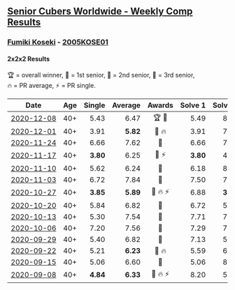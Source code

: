 <style>table {white-space: nowrap;}</style>

## [Senior Cubers Worldwide - Weekly Comp Results](/scw-comp/results/)
### [Fumiki Koseki](README.md) - [2005KOSE01](https://www.worldcubeassociation.org/persons/2005KOSE01?event=222)
#### 2x2x2 Results

<span style="white-space: nowrap;">🏆 = overall winner</span>, <span style="white-space: nowrap;">🥇 = 1st senior</span>, <span style="white-space: nowrap;">🥈 = 2nd senior</span>, <span style="white-space: nowrap;">🥉 = 3rd senior</span>, <span style="white-space: nowrap;">🔥 = PR average</span>, <span style="white-space: nowrap;">⚡ = PR single</span>.

| Date | Age | Single | Average | Awards | Solve 1 | Solve 2 | Solve 3 | Solve 4 | Solve 5 | Video |
| :--: | :--: | --: | --: | :--: | --: | --: | --: | --: | --: | :-- |
| [2020-12-08](../../results/2020-12-08/222.md) | 40+ | 5.43 | 6.47 | 🏆 🥇 | 5.49 | 8.19 | 7.28 | 6.65 | 5.43 | [Desktop](https://www.facebook.com/events/1026387727837469/permalink/1030555887420653) / [Mobile](https://m.facebook.com/events/1026387727837469?view=permalink&id=1030555887420653) |
| [2020-12-01](../../results/2020-12-01/222.md) | 40+ | 3.91 | **5.82** | 🥈 🔥 | 3.91 | 7.13 | 6.22 | 6.59 | 4.65 | [Desktop](https://www.facebook.com/events/456949201957439/permalink/461346238184402) / [Mobile](https://m.facebook.com/events/456949201957439?view=permalink&id=461346238184402) |
| [2020-11-24](../../results/2020-11-24/222.md) | 40+ | 6.66 | 7.62 | 🥈 | 6.66 | 7.07 | 8.14 | 7.64 | 8.61 | [Desktop](https://www.facebook.com/events/418254925863499/permalink/422551782100480) / [Mobile](https://m.facebook.com/events/418254925863499?view=permalink&id=422551782100480) |
| [2020-11-17](../../results/2020-11-17/222.md) | 40+ | **3.80** | 6.25 | 🥈 ⚡ | **3.80** | 4.96 | 8.32 | 7.69 | 6.09 | [Desktop](https://www.facebook.com/events/770207250227350/permalink/773965489851526) / [Mobile](https://m.facebook.com/events/770207250227350?view=permalink&id=773965489851526) |
| [2020-11-10](../../results/2020-11-10/222.md) | 40+ | 5.62 | 6.24 | 🥈 | 6.18 | 8.44 | 6.78 | 5.62 | 5.75 | [Desktop](https://www.facebook.com/events/355672432175632/permalink/359812811761594) / [Mobile](https://m.facebook.com/events/355672432175632?view=permalink&id=359812811761594) |
| [2020-11-03](../../results/2020-11-03/222.md) | 40+ | 6.72 | 7.84 | 🥈 | 7.50 | 7.22 | 12.40 | 6.72 | 8.79 | [Desktop](https://www.facebook.com/events/1239637256416110/permalink/1245602182486284) / [Mobile](https://m.facebook.com/events/1239637256416110?view=permalink&id=1245602182486284) |
| [2020-10-27](../../results/2020-10-27/222.md) | 40+ | **3.85** | **5.89** | 🥈 🔥 ⚡ | 6.88 | **3.85** | 4.75 | 6.05 | 7.40 | [Desktop](https://www.facebook.com/events/814285582657691/permalink/817775002308749) / [Mobile](https://m.facebook.com/events/814285582657691?view=permalink&id=817775002308749) |
| [2020-10-20](../../results/2020-10-20/222.md) | 40+ | 5.84 | 6.82 | 🥈 | 6.72 | 5.84 | 8.04 | 7.35 | 6.38 | [Desktop](https://www.facebook.com/events/1017705805364611/permalink/1023558418112683) / [Mobile](https://m.facebook.com/events/1017705805364611?view=permalink&id=1023558418112683) |
| [2020-10-13](../../results/2020-10-13/222.md) | 40+ | 5.30 | 7.54 | 🥈 | 7.71 | 7.41 | 7.50 | 8.25 | 5.30 | [Desktop](https://www.facebook.com/events/2855876438029747/permalink/2863141243969933) / [Mobile](https://m.facebook.com/events/2855876438029747?view=permalink&id=2863141243969933) |
| [2020-10-06](../../results/2020-10-06/222.md) | 40+ | 7.20 | 7.56 | 🥉 | 7.29 | 7.60 | 7.79 | 7.20 | 7.86 | [Desktop](https://www.facebook.com/events/2645965315652815/permalink/2652050551710958) / [Mobile](https://m.facebook.com/events/2645965315652815?view=permalink&id=2652050551710958) |
| [2020-09-29](../../results/2020-09-29/222.md) | 40+ | 5.40 | 6.82 | 🥉 | 7.13 | 5.40 | 8.17 | 7.66 | 5.68 | [Desktop](https://www.facebook.com/events/1202263490156156/permalink/1207955902920248) / [Mobile](https://m.facebook.com/events/1202263490156156?view=permalink&id=1207955902920248) |
| [2020-09-22](../../results/2020-09-22/222.md) | 40+ | 5.21 | **6.23** | 🥈 🔥 | 5.59 | 6.57 | 5.21 | 10.62 | 6.53 | [Desktop](https://www.facebook.com/events/349197636276246/permalink/350479676148042) / [Mobile](https://m.facebook.com/events/349197636276246?view=permalink&id=350479676148042) |
| [2020-09-15](../../results/2020-09-15/222.md) | 40+ | 5.06 | 6.60 | 🥉 | 5.06 | 8.33 | 6.38 | 6.98 | 6.44 | [Desktop](https://www.facebook.com/events/3404368289613252/permalink/3417651641618250) / [Mobile](https://m.facebook.com/events/3404368289613252?view=permalink&id=3417651641618250) |
| [2020-09-08](../../results/2020-09-08/222.md) | 40+ | **4.84** | **6.33** | 🥉 🔥 ⚡ | 8.20 | 5.90 | 5.75 | 7.35 | **4.84** | [Desktop](https://www.facebook.com/events/660661614881054/permalink/665963447684204) / [Mobile](https://m.facebook.com/events/660661614881054?view=permalink&id=665963447684204) |


<!-- Global site tag (gtag.js) - Google Analytics -->
<script async src="https://www.googletagmanager.com/gtag/js?id=UA-86348435-3"></script>
<script>window.dataLayer = window.dataLayer || []; function gtag() {dataLayer.push(arguments);} gtag('js', new Date()); gtag('config', 'UA-86348435-3');</script>
